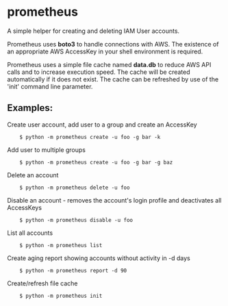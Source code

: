 # prometheus

A simple helper for creating and deleting IAM User accounts.

Prometheus uses **boto3** to handle connections with AWS. The existence of an appropriate AWS AccessKey in your shell 
environment is required.

Prometheus uses a simple file cache named **data.db** to reduce AWS API calls and to increase execution speed. The cache
will be created automatically if it does not exist. The cache can be refreshed by use of the 'init' command line parameter.


## Examples:

Create user account, add user to a group and create an AccessKey

        $ python -m prometheus create -u foo -g bar -k

Add user to multiple groups

        $ python -m prometheus create -u foo -g bar -g baz

Delete an account

        $ python -m prometheus delete -u foo

Disable an account - removes the account's login profile and deactivates all AccessKeys

        $ python -m prometheus disable -u foo

List all accounts

        $ python -m prometheus list

Create aging report showing accounts without activity in -d days

        $ python -m prometheus report -d 90

Create/refresh file cache

        $ python -m prometheus init